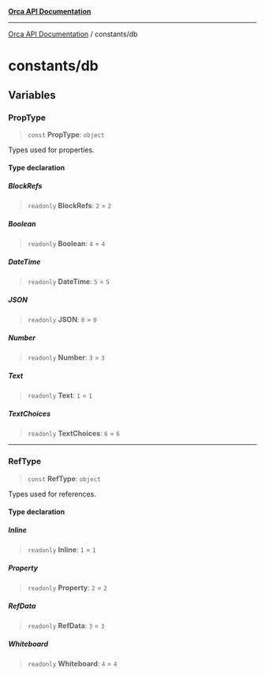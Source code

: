 [**Orca API Documentation**](../README.md)

***

[Orca API Documentation](../modules.md) / constants/db

# constants/db

## Variables

### PropType

> `const` **PropType**: `object`

Types used for properties.

#### Type declaration

##### BlockRefs

> `readonly` **BlockRefs**: `2` = `2`

##### Boolean

> `readonly` **Boolean**: `4` = `4`

##### DateTime

> `readonly` **DateTime**: `5` = `5`

##### JSON

> `readonly` **JSON**: `0` = `0`

##### Number

> `readonly` **Number**: `3` = `3`

##### Text

> `readonly` **Text**: `1` = `1`

##### TextChoices

> `readonly` **TextChoices**: `6` = `6`

***

### RefType

> `const` **RefType**: `object`

Types used for references.

#### Type declaration

##### Inline

> `readonly` **Inline**: `1` = `1`

##### Property

> `readonly` **Property**: `2` = `2`

##### RefData

> `readonly` **RefData**: `3` = `3`

##### Whiteboard

> `readonly` **Whiteboard**: `4` = `4`
